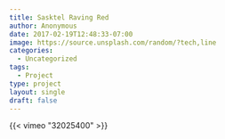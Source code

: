 ```yaml
---
title: Sasktel Raving Red
author: Anonymous
date: 2017-02-19T12:48:33-07:00
image: https://source.unsplash.com/random/?tech,line
categories:
  - Uncategorized
tags:
  - Project
type: project
layout: single
draft: false
---
```


{{< vimeo "32025400" >}}
